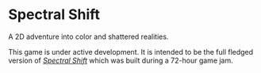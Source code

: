 # Spectral Shift
A 2D adventure into color and shattered realities.

This game is under active development. It is intended to be the full fledged version of [*Spectral Shift*](https://option2games.itch.io/spectral-shift) which was built during a 72-hour game jam.